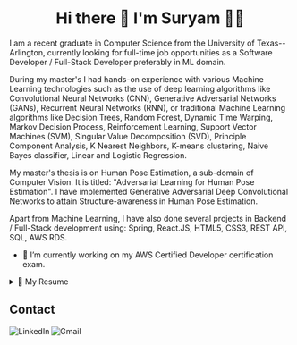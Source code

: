 <h1 align='center'>
  Hi there 👋 I'm Suryam 👨‍💻
</h1>

<p align='center'></p>

I am a recent graduate in Computer Science from the University of Texas--Arlington, currently looking for full-time job opportunities as a Software Developer / Full-Stack Developer preferably in ML domain.

During my master's I had hands-on experience with various Machine Learning technologies such as the use of deep learning algorithms like Convolutional Neural Networks (CNN), Generative Adversarial Networks (GANs), Recurrent Neural Networks (RNN), or traditional Machine Learning algorithms like Decision Trees, Random Forest, Dynamic Time Warping, Markov Decision Process, Reinforcement Learning, Support Vector Machines (SVM), Singular Value Decomposition (SVD), Principle Component Analysis, K Nearest Neighbors, K-means clustering, Naive Bayes classifier, Linear and Logistic Regression. 

My master's thesis is on Human Pose Estimation, a sub-domain of Computer Vision. It is titled: "Adversarial Learning for Human Pose Estimation". I have implemented Generative Adversarial Deep Convolutional Networks to attain Structure-awareness in Human Pose Estimation. 

Apart from Machine Learning, I have also done several projects in Backend / Full-Stack development using: Spring, React.JS, HTML5, CSS3, REST API, SQL, AWS RDS. 

- 🔭 I’m currently working on my AWS Certified Developer certification exam.

<details>
  <summary>📃 My Resume</summary>


## Education

- 📖 **Master of Science - Computer Science (GPA:3.63/4.00)**\
📆 August 2018 - May 2021\
🏤 **University of Texas at Arlington** - Arlington TX, USA

- 📖 **Bachelor of Engineering - Computer Engineering**\
📆 June 2013 - August 2017\
🏤 **University of Pune** - Pune, India

## Work Experience

- 💼 **Graduate Teaching Assistant**\
📆 January 2020 - Present\
📍 **University of Texas at Arlington** - Arlington TX, USA\
*Courses: Operating Systems CSE 3320, Discrete Structures CSE 2315, Object Oriented Programming CSE 1325, and CSE1310 Introduction to Computers and Programming*\
*-  Assisted faculty members with online instructional preparation, delivery, and assessment.*\
*-  Evaluating and grading projects using a one-on-one virtual demo, through Microsoft Teams as well as leading two discussion sessions every week.*

- 💼 **Graduate Research Assistant**\
📆 December 2019 - May 2021\
📍 **University of Texas at Arlington** - Arlington TX, USA\
*Computer Vision Researcher at VLM (Vision-Learning-Mining) Lab • Supervisor: Dr Vassillis Athitsos • 05/2020 – present*\
*-	Master’s thesis: Structure Aware Human Pose Estimation using Adversarial Learning.*\
*-	Collaborate with other researchers on activity recognition and cognitive assessment in children through motion capture and computer vision.*\
*Autonomous Vehicle Development at Sigma Lab • Supervisor: Dr Chen Kan • 12/2019 – 05/2020*\
*-	Integrated ROS on Jetson TX2, an NVIDIA AI platform for a self-driving racecar.*\
*-	Used LIDAR, Zed Stereo Camera data inputs and designed a CNN model for autonomous lane navigation.*

## Technology & Tools
**Programming Languages<br />**
  <code>Python</code>
  <code>Java</code>
  <code>C++</code>
  <code>Shell</code>
  <code>MATLAB</code>
  <code>JavaScript</code>


**Machine Learning Libraries<br />**
  <code>PyTorch</code>
  <code>TensorFlow 2.0</code>
  <code>scikit-learn</code>
  <code>OpenCV</code>
  <code>NumPy</code>
  <code>SciPy</code>
  <code>Pandas</code>
  <code>Matplotlib</code>
  <code>CUDA</code>
  <code>gglplot</code>
  <code>Tableau</code>

**Databases<br />**
  <code>MySQL</code>
  <code>AWS RDS</code>
  <code>AWS DynamoDB</code>
  <code>MongoDB</code>

**Web Technologies<br />**
  <code>HTML5</code>
  <code>CSS3</code>
  <code>React.JS</code>
  <code>Spring</code>
  <code>REST API</code>
  <code>XML</code>
  <code>JSON</code>
  <code>Redis</code>

**Cloud<br />**
  <code>AWS (EC2, S3, RDS, DynamoDB, AWS Lambda, ECS)</code>

**Data Analysis and Visualization<br />**
  <code>Pandas</code>
  <code>Matplotlib</code>
  <code>Tableau</code>
  <code>gglplot</code>

**Frameworks <br />**
  <code>MVC Architecture</code>
  <code>Spring Boot</code>
  <code>Spring Microservices</code>
  <code>Docker</code>
  
**Software Development <br />**
  <code>Unix</code>
  <code>Git</code>
  <code>Agile Development</code>
  <code>JUnit</code>
  <code>SCRUM</code>
  <code>PyCharm</code>
  <code>IntelliJ IDEA</code>
  <code>Visual Studio</code>
  <code>Eclipse</code>
  <code>Mathworks MATLAB</code>

</details>

## Contact
[<img align="left" alt="LinkedIn" src="https://img.shields.io/badge/linkedin%20-%230077B5.svg?&style=for-the-badge&logo=linkedin&logoColor=white"/>](https://www.linkedin.com/in/suryamsharma/)
[<img align="left" alt="Gmail" src="https://img.shields.io/badge/Gmail-D14836?style=for-the-badge&logo=gmail&logoColor=white" />](mailto:sooryam.sharma@gmail.com)

<!--
**sooryamsharma/sooryamsharma** is a ✨ _special_ ✨ repository because its `README.md` (this file) appears on your GitHub profile.

Here are some ideas to get you started:

- 🔭 I’m currently working on ...
- 🌱 I’m currently learning ...
- 👯 I’m looking to collaborate on ...
- 🤔 I’m looking for help with ...
- 💬 Ask me about ...
- 📫 How to reach me: ...
- 😄 Pronouns: ...
- ⚡ Fun fact: ...
-->




